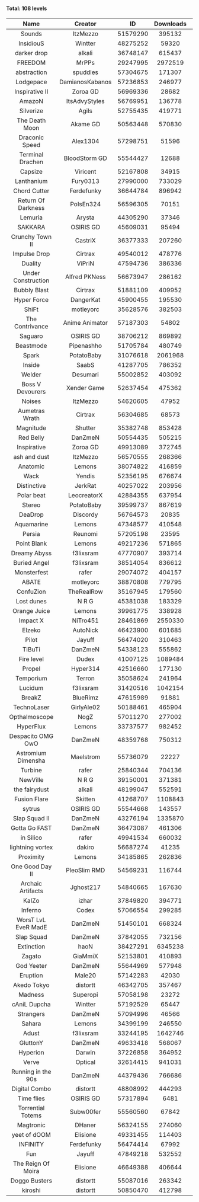 #### Total: 108 levels

| Name | Creator | ID | Downloads | Likes |
|:---:|:---:|:---:|:---:|:---:|
| Sounds | ItzMezzo | 51579290 | 395132 | 30949
| InsidiouS | Wintter | 48275252 | 59320 | 9729
| darker drop | alkali | 36748147 | 615437 | 71295
| FREEDOM | MrPPs | 29247995 | 2972519 | 289416
| abstraction | spuddles | 57304675 | 171307 | 12515
| Lodgepace | DamianosKabanos | 57236853 | 246977 | 13486
| Inspirative II | Zoroa GD | 56969336 | 28682 | 3248
| AmazoN | ItsAdvyStyles | 56769951 | 136778 | 18412
| Silverize | Agils | 52755435 | 419771 | 40571
| The Death Moon | Akame GD | 50563448 | 570830 | 51460
| Draconic Speed | Alex1304 | 57298751 | 51596 | 4410
| Terminal Drachen | BloodStorm GD | 55544427 | 12688 | 1372
| Capsize  | Viricent | 52167808 | 34915 | 3056
| Lanthanium | Fury0313 | 27990000 | 733029 | 79071
| Chord Cutter | Ferdefunky | 36644784 | 896942 | 91672
| Return Of Darkness | PoIsEn324 | 56596305 | 70151 | 4735
| Lemuria | Arysta | 44305290 | 37346 | 3563
| SAKKARA | OSIRIS GD | 45609031 | 95494 | 9908
| Crunchy Town II | CastriX | 36377333 | 207260 | 24001
| Impulse Drop  | Cirtrax | 49540012 | 478776 | 47175
| Duality | ViPriN | 47594736 | 386336 | 29583
| Under Construction  | Alfred PKNess | 56673947 | 286162 | 17533
| Bubbly Blast | Cirtrax | 51881109 | 409952 | 27717
| Hyper Force | DangerKat | 45900455 | 195530 | 18698
| ShiFt | motleyorc | 35628576 | 382503 | 47424
| The Contrivance | Anime Animator | 57187303 | 54802 | 3820
| Saguaro | OSIRIS GD | 38706212 | 869892 | 89587
| Beastmode | Pipenashho | 51705784 | 480749 | 41675
| Spark | PotatoBaby | 31076618 | 2061968 | 224601
| Inside | SaabS | 41287705 | 786352 | 74703
| Welder | Desumari | 55002852 | 403092 | 22354
| Boss V Devourers | Xender Game | 52637454 | 475362 | 27138
| Noises | ItzMezzo | 54620605 | 47952 | 4744
| Aumetras Wrath | Cirtrax | 56304685 | 68573 | 6019
| Magnitude | Shutter | 35382748 | 853428 | 88933
| Red Belly | DanZmeN | 50554435 | 505215 | 42360
| Inspirative | Zoroa GD | 49913089 | 372745 | 22120
| ash and dust | ItzMezzo | 56570555 | 268366 | 12612
| Anatomic | Lemons | 38074822 | 416859 | 46535
| Wack | Yendis | 52356195 | 676674 | 65507
| Distinctive | JerkRat | 40257022 | 203956 | 17868
| Polar beat | LeocreatorX | 42884355 | 637954 | 50873
| Stereo | PotatoBaby | 39599737 | 867619 | 67954
| DeaDrop | Discordy | 56764573 | 20835 | 3617
| Aquamarine | Lemons | 47348577 | 410548 | 38651
| Persia | Reunomi | 57205198 | 23595 | 2151
| Point Blank | Lemons | 49217236 | 571865 | 50001
| Dreamy Abyss | f3lixsram | 47770907 | 393714 | 31355
| Buried Angel | f3lixsram | 38514054 | 836612 | 104833
| Monsterfest | rafer | 29074072 | 404157 | 38230
| ABATE | motleyorc | 38870808 | 779795 | 89024
| ConfuZion | TheRealRow | 35167945 | 179560 | 25142
| Lost dunes | N R G | 45381038 | 183329 | 17816
| Orange Juice | Lemons | 39961775 | 338928 | 31810
| Impact X | NiTro451 | 28461869 | 2550330 | 252195
| Elzeko | AutoNick | 46423900 | 601685 | 54150
| Pilot | Jayuff | 56474020 | 310463 | 21448
| TiBuTi | DanZmeN | 54338123 | 555862 | 67907
| Fire level | Dudex | 41007125 | 1089484 | 97654
| Propel | Hyper314 | 42516660 | 177130 | 18021
| Temporium | Terron | 35058624 | 241964 | 34414
| Lucidum | f3lixsram | 31420516 | 1042154 | 116711
| BreakZ | BlueRimz | 47615989 | 91881 | 8439
| TechnoLaser | GirlyAle02 | 50188461 | 465904 | 42856
| Opthalmoscope | NogZ | 57011270 | 277002 | 14181
| HyperFlux | Lemons | 33737577 | 982452 | 115475
| Despacito OMG OwO | DanZmeN | 48359768 | 750312 | 65795
| Astromium Dimensha | Maelstrom | 55736079 | 22227 | 3219
| Turbine | rafer | 25840344 | 704136 | 67378
| NewVille | N R G | 39150001 | 371381 | 29479
| the fairydust | alkali | 48199047 | 552591 | 63931
| Fusion Flare | Skitten | 41268707 | 1108843 | 58050
| sytrus  | OSIRIS GD | 55544668 | 143557 | 9887
| Slap Squad II | DanZmeN | 43276194 | 1335870 | 130523
| Gotta Go FAST | DanZmeN | 36473087 | 461306 | 44734
| in Silico | rafer | 49941534 | 660032 | 64792
| lightning vortex | dakiro | 56687274 | 41235 | 5963
| Proximity | Lemons | 34185865 | 262836 | 37098
| One Good Day II | PleoSlim RMD | 54569231 | 116744 | 11100
| Archaic Artifacts | Jghost217 | 54840665 | 167630 | 18477
| KaIZo | izhar | 37849820 | 394771 | 46650
| Inferno | Codex | 57066554 | 299285 | 15793
| WorsT LvL EveR MadE | DanZmeN | 51450101 | 668324 | 60594
| Slap Squad | DanZmeN | 37842055 | 732156 | 82392
| Extinction | haoN | 38427291 | 6345238 | 411701
| Zagato | GiaMmiX | 52153801 | 410893 | 35427
| God Yeeter | DanZmeN | 55644969 | 577948 | 62147
| Eruption | Male20 | 57142283 | 42030 | 3258
| Akedo Tokyo | distortt | 46342705 | 357467 | 27402
| Madness | Superopi | 57058198 | 23272 | 2385
| cAniL Dupcha | Wintter | 57192529 | 65447 | 5062
| Strangers | DanZmeN | 57094996 | 46566 | 7128
| Sahara | Lemons | 34399199 | 246550 | 32585
| Adust | f3lixsram | 33244195 | 1642746 | 172983
| GluttonY | DanZmeN | 49633418 | 568067 | 57011
| Hyperion | Darwin | 37226858 | 364952 | 40619
| Verve | Optical | 32614415 | 941031 | 100616
| Running in the 90s | DanZmeN | 44379436 | 766686 | 80020
| Digital Combo | distortt | 48808992 | 444293 | 45213
| Time flies | OSIRIS GD | 57317894 | 6481 | 1129
| Torrential Totems | Subw00fer | 55560560 | 67842 | 5591
| Magtronic | DHaner | 56324155 | 274060 | 15288
| yeet of dOOM | Elisione | 49331455 | 114403 | 11129
| INFINITY | Ferdefunky | 56474414 | 67992 | 5870
| Fun | Jayuff | 47849218 | 532552 | 53052
| The Reign Of Moira | Elisione | 46649388 | 406644 | 35682
| Doggo Busters | distortt | 55087016 | 263342 | 17497
| kiroshi | distortt | 50850470 | 412798 | 40909
